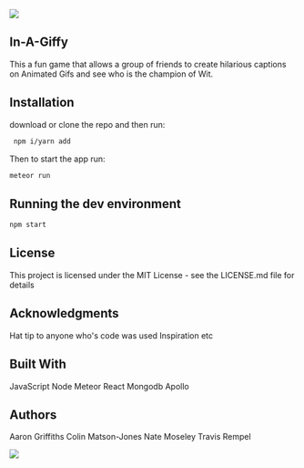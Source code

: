 ![](https://i.imgflip.com/vpq.jpg)

## In-A-Giffy

This a fun game that allows a group of friends to create hilarious captions on Animated Gifs and see who is the champion of Wit.

## Installation

download or clone the repo and then run:

```bash
 npm i/yarn add
```

Then to start the app run:

```bash
meteor run
```

## Running the dev environment

```bash
npm start
```

## License

This project is licensed under the MIT License - see the LICENSE.md file for details

## Acknowledgments

Hat tip to anyone who's code was used
Inspiration
etc

## Built With

JavaScript
Node
Meteor
React
Mongodb
Apollo

## Authors

Aaron Griffiths
Colin Matson-Jones
Nate Moseley
Travis Rempel

![](https://i.imgflip.com/vpq.jpg)

